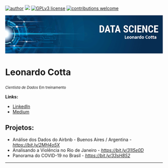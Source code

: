 [![author](https://img.shields.io/badge/author-LeonardoCotta-red)](https://www.linkedin.com/in/leonardo-cotta-4b44013a/) [![](https://img.shields.io/badge/python-3.7+-blue.svg)](https://www.python.org/downloads/release/python-365/) [![GPLv3 license](https://img.shields.io/badge/License-GPLv3-blue.svg)](http://perso.crans.org/besson/LICENSE.html) [![contributions welcome](https://img.shields.io/badge/contributions-welcome-brightgreen.svg?style=flat)](https://github.com/LeonardoCDP/Data-Science/issues)

<p align="center">
  <img src="banner.png" >
</p>

# Leonardo Cotta
<sub>*Cientista de Dados* Em treinamento </sub>



**Links:**
* [LinkedIn](https://www.linkedin.com/in/leonardo-cotta-4b44013a/)
* [Medium](https://medium.com/@leonardocottad)


## Projetos:

* Análise dos Dados do Airbnb - Buenos Aires / Argentina - *https://bit.ly/2MH4o5X*
* Analisando a Violência no Rio de Janeiro - *https://bit.ly/31l5e0D*
* Panorama do COVID-19 no Brasil - *https://bit.ly/33sH852*
---
